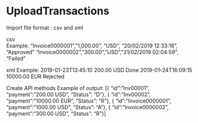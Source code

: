 # UploadTransactions

Import file format : csv and xml

csv  
Example:
“Invoice0000001”,”1,000.00”, “USD”, “20/02/2019 12:33:16”, “Approved”
“Invoice0000002”,”300.00”,”USD”,”21/02/2019 02:04:59”, “Failed”

xml
Example:
<Transactions>
<Transaction id=”Inv00001”>
<TransactionDate>2019-01-23T13:45:10</TransactionDate>
<PaymentDetails>
<Amount>200.00</Amount>
<CurrencyCode>USD</CurrencyCode>
</PaymentDetails>
<Status>Done</Status>
</Transaction>
<Transaction id=”Inv00002”>
<TransactionDate>2019-01-24T16:09:15</TransactionDate>
<PaymentDetails>
<Amount>10000.00</Amount>
<CurrencyCode>EUR</CurrencyCode>
</PaymentDetails>
<Status>Rejected</Status>
</Transaction>
</Transactions>

Create API methods
Example of output:
[{ “id”:”Inv00001”, “payment”:”200.00 USD”, “Status”: “D”},
 { “id”:”Inv00002”, “payment”:”10000.00 EUR”, “Status”: “R”},
 { “id”:”Invoice0000001”, “payment”:”1000.00 USD”, “Status”: “A”},
 { “id”:”Invoice0000002”, “payment”:”300.00 USD”, “Status”: “R”}]
